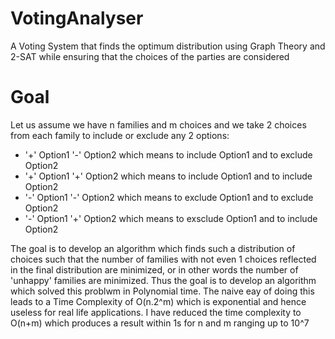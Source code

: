 # VotingAnalyser
A Voting System that finds the optimum distribution using Graph Theory and 2-SAT while ensuring that the choices of the parties are considered

# Goal
Let us assume we have n families and m choices and we take 2 choices from each family to include or exclude any 2 options:
   - '+' Option1 '-' Option2 which means to include Option1 and to exclude Option2
   - '+' Option1 '+' Option2 which means to include Option1 and to include Option2
   - '-' Option1 '-' Option2 which means to exclude Option1 and to exclude Option2
   - '-' Option1 '+' Option2 which means to exsclude Option1 and to include Option2
   

The goal is to develop an algorithm which finds such a distribution of choices such that the number of families with not
even 1 choices reflected in the final distribution are minimized, or in other words the number of 'unhappy' families are minimized.
Thus the goal is to develop an algorithm which solved this problwm in Polynomial time.
The naive eay of doing this leads to a Time Complexity of O(n.2^m) which is exponential and hence useless for real life applications.
I have reduced the time complexity to O(n+m) which produces a result within 1s for n and m ranging up to 10^7
